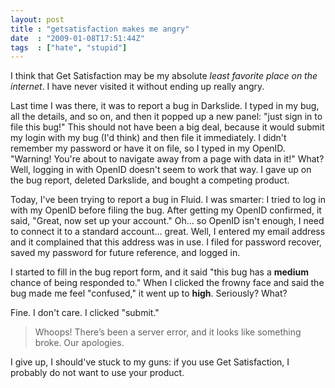 ```yaml
---
layout: post
title : "getsatisfaction makes me angry"
date  : "2009-01-08T17:51:44Z"
tags  : ["hate", "stupid"]
---
```

I think that Get Satisfaction may be my absolute *least favorite place on the
internet*.  I have never visited it without ending up really angry.

Last time I was there, it was to report a bug in Darkslide.  I typed in my bug,
all the details, and so on, and then it popped up a new panel:  "just sign in
to file this bug!"  This should not have been a big deal, because it would
submit my login with my bug (I'd think) and then file it immediately.  I didn't
remember my password or have it on file, so I typed in my OpenID.  "Warning!
You're about to navigate away from a page with data in it!"  What?  Well,
logging in with OpenID doesn't seem to work that way.  I gave up on the bug
report, deleted Darkslide, and bought a competing product.

Today, I've been trying to report a bug in Fluid.  I was smarter:  I tried to
log in with my OpenID before filing the bug.  After getting my OpenID
confirmed, it said, "Great, now set up your account."  Oh... so OpenID isn't
enough, I need to connect it to a standard account... great.  Well, I entered
my email address and it complained that this address was in use.  I filed for
password recover, saved my password for future reference, and logged in.

I started to fill in the bug report form, and it said "this bug has a
**medium** chance of being responded to."  When I clicked the frowny face and
said the bug made me feel "confused," it went up to **high**.  Seriously?
What?

Fine.  I don't care.  I clicked "submit."

> Whoops! There’s been a server error, and it looks like something broke. Our
> apologies. 

I give up, I should've stuck to my guns: if you use Get Satisfaction, I
probably do not want to use your product.


